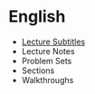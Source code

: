 # English
* [Lecture Subtitles](lectures/README.md)
* Lecture Notes
* Problem Sets
* Sections
* Walkthroughs
